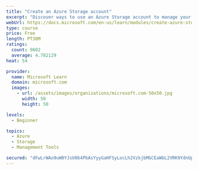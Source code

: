 ```yaml
---
title: "Create an Azure Storage account"
excerpt: "Discover ways to use an Azure Storage account to manage your data for billing, access, and storage location of your blobs, files, queues, and tables."
webUrl: https://docs.microsoft.com/en-us/learn/modules/create-azure-storage-account/
type: course
price: Free
length: PT30M
ratings:
  count: 9602
  average: 4.782129
heat: 54

provider:
  name: Microsoft Learn
  domain: microsoft.com
  images:
    - url: /assets/images/organizations/microsoft.com-50x50.jpg
      width: 50
      height: 50

levels:
  - Beginner

topics:
  - Azure
  - Storage
  - Management Tools

secured: "dFwLrWAo9uW0YJsU0b4PbAsYyyGaHFSyLocLh2VzkjbMGCEaWbL2VRK9YdnUpZfnZ/Rx33gsL7UwjWhlU3w//NM4twv96ZO8LnA7v21qpUs62BSgnBVpZLAWMaPqsfqsdPgNvzJJjqdfXMKSzihAK4D+FFnpS4qm+gsKz9rGeG9D1zsiZAJLoYB1ojRWUVOJIvZCpHaNmu8Lzg/urJAA+mDE+U1PDzr7Rybf4GYjtbWKUk4DH0UaubUTHuOxEx/fOxn7k/RPJa2dGFykitDQohtLbw3/bY0dem54UnHRAK4BFl60jtmmOCo9wwLqIACsGFqe8Uoj6JQS77WLLf4Zyb104VegBKZsYI1SUqRKIIbUa3oxhcSLkg8rO3Vmfd0aWDndtDzDle6Z0bMcJRtfogNCESIJxxM37mJMj4zUChM=;4sC555vLhjvDmexj6vODIA=="
---
```


